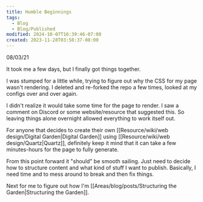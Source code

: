 ```yaml
---
title: Humble Beginnings
tags:
  - Blog
  - Blog/Published
modified: 2024-10-07T16:39:46-07:00
created: 2023-11-28T03:58:37-08:00
---
```


08/03/21

It took me a few days, but I finally got things together. 

I was stumped for a little while, trying to figure out why the CSS for my page wasn't rendering. I deleted and re-forked the repo a few times, looked at my configs over and over again. 

I didn't realize it would take some time for the page to render. I saw a comment on Discord or some website/resource that suggested this. So leaving things alone overnight allowed everything to work itself out.

For anyone that decides to create their own [[Resource/wiki/web design/Digital Garden|Digital Garden]] using [[Resource/wiki/web design/Quartz|Quartz]], definitely keep it mind that it can take a few minutes-hours for the page to fully generate.

From this point forward it "should" be smooth sailing. Just need to decide how to structure content and what kind of stuff I want to publish. Basically, I need time and to mess around to break and then fix things.

Next for me to figure out how I'm [[Areas/blog/posts/Structuring the Garden|Structuring the Garden]]. 
